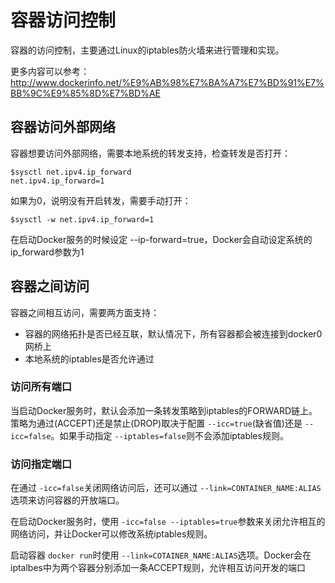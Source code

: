 # 容器访问控制

容器的访问控制，主要通过Linux的iptables防火墙来进行管理和实现。

更多内容可以参考：http://www.dockerinfo.net/%E9%AB%98%E7%BA%A7%E7%BD%91%E7%BB%9C%E9%85%8D%E7%BD%AE

## 容器访问外部网络

容器想要访问外部网络，需要本地系统的转发支持，检查转发是否打开：

```shell
$sysctl net.ipv4.ip_forward
net.ipv4.ip_forward=1
```

如果为0，说明没有开启转发，需要手动打开：

```shell
$sysctl -w net.ipv4.ip_forward=1
```

在启动Docker服务的时候设定 --ip-forward=true，Docker会自动设定系统的ip_forward参数为1

## 容器之间访问

容器之间相互访问，需要两方面支持：

- 容器的网络拓扑是否已经互联，默认情况下，所有容器都会被连接到docker0网桥上
- 本地系统的iptables是否允许通过

### 访问所有端口

当启动Docker服务时，默认会添加一条转发策略到iptables的FORWARD链上。策略为通过(ACCEPT)还是禁止(DROP)取决于配置 `--icc=true`(缺省值)还是 `--icc=false`。如果手动指定 `--iptables=false`则不会添加iptables规则。

### 访问指定端口

在通过 `-icc=false`关闭网络访问后，还可以通过 `--link=CONTAINER_NAME:ALIAS` 选项来访问容器的开放端口。

在启动Docker服务时，使用 `-icc=false --iptables=true`参数来关闭允许相互的网络访问，并让Docker可以修改系统iptables规则。

启动容器 `docker run`时使用 `--link=COTAINER_NAME:ALIAS`选项。Docker会在iptalbes中为两个容器分别添加一条ACCEPT规则，允许相互访问开发的端口

